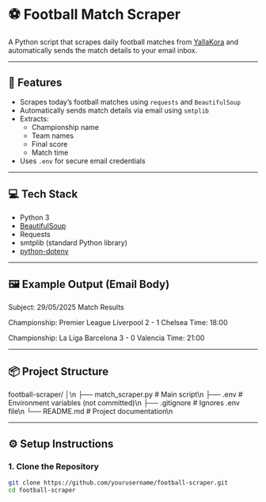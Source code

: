 # ⚽ Football Match Scraper

A Python script that scrapes daily football matches from [YallaKora](https://www.yallakora.com/) and automatically sends the match details to your email inbox.

---

## 📌 Features

- Scrapes today’s football matches using `requests` and `BeautifulSoup`
- Automatically sends match details via email using `smtplib`
- Extracts:
  - Championship name
  - Team names
  - Final score
  - Match time
- Uses `.env` for secure email credentials

---

## 💻 Tech Stack

- Python 3
- [BeautifulSoup](https://www.crummy.com/software/BeautifulSoup/)
- Requests
- smtplib (standard Python library)
- [python-dotenv](https://pypi.org/project/python-dotenv/)

---

## 🖼️ Example Output (Email Body)

Subject: 29/05/2025 Match Results

Championship: Premier League
Liverpool 2 - 1 Chelsea
Time: 18:00

Championship: La Liga
Barcelona 3 - 0 Valencia
Time: 21:00


---

## 📦 Project Structure

football-scraper/
│\n
├── match_scraper.py # Main script\n
├── .env # Environment variables (not committed)\n
├── .gitignore # Ignores .env file\n
└── README.md # Project documentation\n

---

## ⚙️ Setup Instructions

### 1. Clone the Repository

```bash
git clone https://github.com/yourusername/football-scraper.git
cd football-scraper


